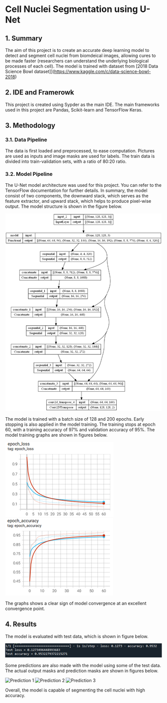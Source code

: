# Cell Nuclei Segmentation using U-Net

## 1. Summary
The aim of this project is to create an accurate deep learning model to detect and segment cell nuclei from biomdeical images, allowing cures to be made faster (researchers can understand the underlying biological processes of each cell). The model is trained with  dataset from [2018 Data Science Bowl dataset]](https://www.kaggle.com/c/data-science-bowl-2018)

## 2. IDE and Framerowk
This project is created using Sypder as the main IDE. The main frameworks used in this project are Pandas, Scikit-learn and TensorFlow Keras.

## 3. Methodology
### 3.1. Data Pipeline
The data is first loaded and preprocessed, to ease computation. Pictures are used as inputs and image masks are used for labels. The train data is divided into train-validation sets, with a ratio of 80:20 ratio.

### 3.2. Model Pipeline
The U-Net model architecture was used for this project. You can refer to the TensorFlow documentation for further details. In summary, the model consist of two components, the downward stack, which serves as the feature extractor, and upward stack, which helps to produce pixel-wise output. The model structure is shown in the figure below.

![Model](img/model.png)

The model is trained with a batch size of 128 and 200 epochs. Early stopping is also applied in the model training. The training stops at epoch 60, with a training accuracy of 97% and validation accuracy of 95%. The model training graphs are shown in figures below.

![Loss graph](img/loss.png) ![Accuracy graph](img/accuracy.png)

The graphs shows a clear sign of model convergence at an excellent convergence point.

## 4. Results
The model is evaluated with test data, which is shown in figure below.

![Test Result](img/test_result.PNG)

Some predictions are also made with the model using some of the test data. The actual output masks and prediction masks are shown in figures below.

![Prediction 1](img/prediction1.png)
![Prediction 2](img/prediction2.png)
![Prediction 3](img/prediction3.png)

Overall, the model is capable of segmenting the cell nuclei with high accuracy.